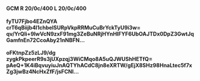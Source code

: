 #### GCM R 20/0c/400 L 20/0c/400
**fyTU7Fjbo4EZnQYA**<br/>**crT6qBiijb4l1chbelSURpVkpRRMuCuBrYckTyU9i3w=**<br/>**qv/YrQli+9lwVcN9zxF91mg3ZeBuNRjHYnHIFYF6UbOAJTDx0DpZ3GwtJqGamfnEn72CcoAby21nNBFN...**<br/><br/>
**oFKtnpZz5zLJ9/dg**<br/>**zygkPkpeerR9s3jUXpzqj3WiCMqo8A5uQJWUShHETfQ=**<br/>**pAeQ+1K4iBqvuyiuJnAQTYhACdC8jn8eXRTW/gEjX8SHz98HnaLtec5f7xZg3jwBz4NcHxZfF/jsFCNl...**